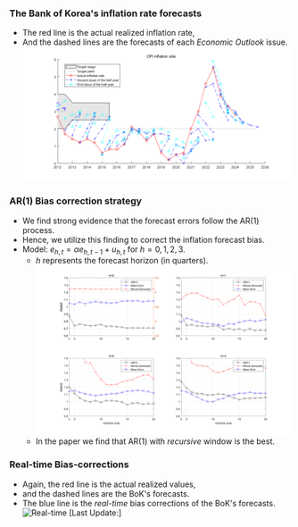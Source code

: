 

### The Bank of Korea's inflation rate forecasts
- The red line is the actual realized inflation rate,
- And the dashed lines are the forecasts of each *Economic Outlook* issue.
![BoK inflation forecast](/static/assets/img/cpi_plot.png)

### AR(1) Bias correction strategy
- We find strong evidence that the forecast errors follow the AR(1) process.
- Hence, we utilize this finding to correct the inflation forecast bias.
- Model: $e_{h,t}=\alpha e_{h,t-1}+u_{h,t}$ for $h=0,1,2,3$. 
  - $h$ represents the forecast horizon (in quarters).
  ![Optimal Window size](/static/assets/img/optimalWindow_v2.png)
  - In the paper we find that AR(1) with *recursive* window is the best.

### Real-time Bias-corrections
- Again, the red line is the actual realized values,
- and the dashed lines are the BoK's forecasts.
- The blue line is the *real-time* bias corrections of the BoK's forecasts.
  ![Real-time]()
  [Last Update:]